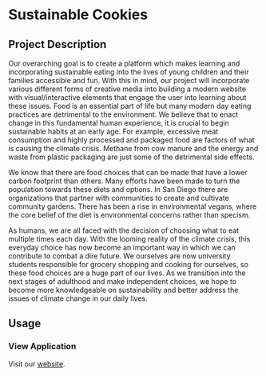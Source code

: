 # Sustainable Cookies

## Project Description

Our overarching goal is to create a platform which makes learning and incorporating sustainable eating into the lives of young children and their families accessible and fun. With this in mind, our project will incorporate various different forms of creative media into building a modern website with visual/interactive elements that engage the user into learning about these issues. Food is an essential part of life but many modern day eating practices are detrimental to the environment. We believe that to enact change in this fundamental human experience, it is crucial to begin sustainable habits at an early age. For example, excessive meat consumption and highly processed and packaged food are factors of what is causing the climate crisis. Methane from cow manure and the energy and waste from plastic packaging are just some of the detrimental side effects.

We know that there are food choices that can be made that have a lower carbon footprint than others. Many efforts have been made to turn the population towards these diets and options. In San Diego there are organizations that partner with communities to create and cultivate community gardens. There has been a rise in environmental vegans, where the core belief of the diet is environmental concerns rather than specism.

As humans, we are all faced with the decision of choosing what to eat multiple times each day. With the looming reality of the climate crisis, this everyday choice has now become an important way in which we can contribute to combat a dire future. We ourselves are now university students responsible for grocery shopping and cooking for ourselves, so these food choices are a huge part of our lives. As we transition into the next stages of adulthood and make independent choices, we hope to become more knowledgeable on sustainability and better address the issues of climate change in our daily lives.

## Usage

### View Application

Visit our [website](https://syn100-wi23-team-6.github.io/Sustainable-Cookies/).
